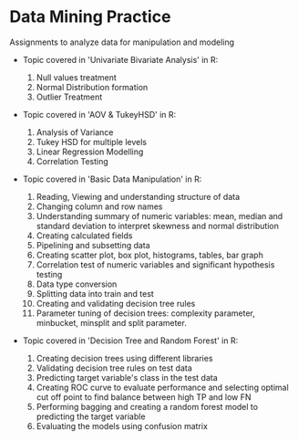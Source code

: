 # Data Mining Practice
Assignments to analyze data for manipulation and modeling

- Topic covered in 'Univariate Bivariate Analysis' in R:
  1. Null values treatment
  2. Normal Distribution formation
  3. Outlier Treatment
  
- Topic covered in 'AOV & TukeyHSD' in R:
  1. Analysis of Variance
  2. Tukey HSD for multiple levels 
  3. Linear Regression Modelling
  4. Correlation Testing

- Topic covered in 'Basic Data Manipulation' in R:
  1. Reading, Viewing and understanding structure of data
  2. Changing column and row names
  3. Understanding summary of numeric variables: mean, median and standard deviation to interpret skewness and normal distribution
  4. Creating calculated fields
  5. Pipelining and subsetting data 
  6. Creating scatter plot, box plot, histograms, tables, bar graph
  7. Correlation test of numeric variables and significant hypothesis testing
  8. Data type conversion
  9. Splitting data into train and test 
  10. Creating and validating decision tree rules
  11. Parameter tuning of decision trees: complexity parameter, minbucket, minsplit and split parameter. 

- Topic covered in 'Decision Tree and Random Forest' in R:
  1. Creating decision trees using different libraries 
  2. Validating decision tree rules on test data 
  3. Predicting target variable's class in the test data
  4. Creating ROC curve to evaluate performance and selecting optimal cut off point to find balance between high TP and low FN 
  5. Performing bagging and creating a random forest model to predicting the target variable 
  6. Evaluating the models using confusion matrix


  

 
